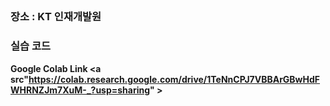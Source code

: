 ## 
### 장소 : KT 인재개발원 

### 실습 코드 
<b>Google Colab Link<b>
<a src"https://colab.research.google.com/drive/1TeNnCPJ7VBBArGBwHdFWHRNZJm7XuM-_?usp=sharing" >  </a>
